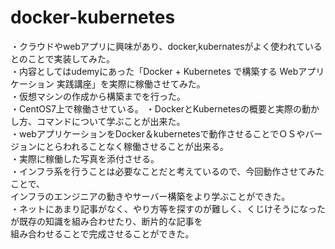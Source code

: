 # docker-kubernetes  
  
・クラウドやwebアプリに興味があり、docker,kubernatesがよく使われているとのことで実装してみた。  
・内容としてはudemyにあった「Docker + Kubernetes で構築する Webアプリケーション 実践講座」を実際に稼働させてみた。  
・仮想マシンの作成から構築までを行った。  
・CentOS7上で稼働させている。
・DockerとKubernetesの概要と実際の動かし方、コマンドについて学ぶことが出来た。  
・webアプリケーションをDocker＆kubernetesで動作させることでＯＳやバージョンにとらわれることなく稼働させることが出来る。  
・実際に稼働した写真を添付させる。  
・インフラ系を行うことは必要なことだと考えているので、今回動作させてみたことで、  
  インフラのエンジニアの動きやサーバー構築をより学ぶことができた。  
・ネットにあまり記事がなく、やり方等を探すのが難しく、くじけそうになったが既存の知識を組み合わせたり、断片的な記事を  
  組み合わせることで完成させることができた。  
